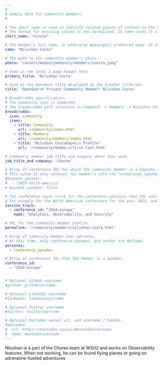 ```yaml
---
#
# Sample data for community members.
#

# The short name is used to identify related pieces of content in the site. For example it is used in the "authors" array of blog posts, and it is used in the "presenters" array for OpenSearch Conference sessions to identify who is speaking.
# The format for existing values is not normalized. In some cases it is "first-initial-of-first-name" + "last-name", or matching a GitHub username, or something all together random. What is important is that it is unique within the system.
short_name: "ncosta"

# The member's full name, or otherwise meaningful preferred name. It is used in the templates for presenting content authors as well as the name of conference speakers.
name: "Nilushan Costa"

# The path to the community member's photo.
photo: "/assets/media/community/members/ncosta.jpeg"

# Used as the level 1 page header text.
primary_title: 'Nilushan Costa'

# Used as the document title displayed in the browser title bar.
title: 'OpenSearch Project Community Member: Nilushan Costa'

# Breadcrumbs specification.
# The community icon is expected.
# The breadcrumbs path structure is Communit -> Members -> Nilushan Costa's Profile.
breadcrumbs:
  icon: community
  items:
    - title: Community
      url: /community/index.html
    - title: Members
      url: /community/members/index.html
    - title: "Nilushan Costa&apos;s Profile"
      url: '/community/members/first-last.html'

# Community member job title and company where they work.
job_title_and_company: 'Choreo'

# Array of conference IDs for which the community member is a keynote speaker, if any, or boolean false otherwise.
# This value is only relevant for member's with the "conference_speaker" user persona.
#keynote_speaker:
#  - '2023-north-america'
# keynote_speaker: false

# The conference topic track for the conference sessions that the user is a speaker. These are shaped as an array of value pairs mapping conference ID and name. 
# For example for the North American conference for the year 2023, and the "Community" track:
session_track: 
  - conference_id: "2024-europe"
    name: "Analytics, Observability, and Security"

# URL for the community member profile.
permalink: '/community/members/nilushan-costa.html'

# Array of community member user personas.
# At this time, only conference_speaker, and author are defined.
personas:
  - conference_speaker

# Array of conference IDs that the member is a speaker.
conference_id:
  - "2024-europe"


# Optional GitHub username
#github: githubusername

# Optional LinkedIn username
#linkedin: linkedinusername

# Optional Twitter username
#twitter: twitterusername

# Optional Mastodon server url, and username / handle.
#mastodon:
#  url: https://mastodon.social/@mastodonusername
#  name: mastodonusername
---
```


Nilushan is a part of the Choreo team at WSO2 and works on Observability features. When not working, he can be found flying planes or going on adrenaline-fuelled adventures